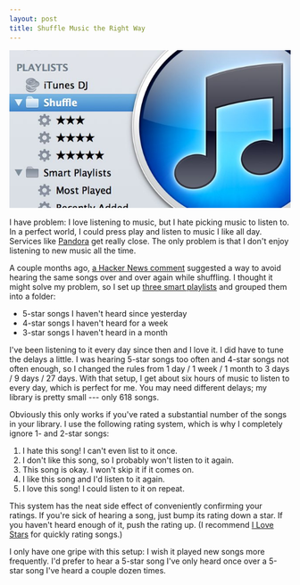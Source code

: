 ```yaml
---
layout: post
title: Shuffle Music the Right Way
---
```


![iTunes shuffle playlist][1]

I have problem: I love listening to music, but I hate picking music
to listen to. In a perfect world, I could press play and listen to
music I like all day. Services like [Pandora][2] get really close.
The only problem is that I don't enjoy listening to new music all
the time.

A couple months ago, [a Hacker News comment][3] suggested a way to
avoid hearing the same songs over and over again while shuffling.
I thought it might solve my problem, so I set up [three smart
playlists][4] and grouped them into a folder:

-   5-star songs I haven't heard since yesterday
-   4-star songs I haven't heard for a week
-   3-star songs I haven't heard in a month

I've been listening to it every day since then and I love it. I did
have to tune the delays a little. I was hearing 5-star songs too
often and 4-star songs not often enough, so I changed the rules
from 1 day / 1 week / 1 month to 3 days / 9 days / 27 days. With
that setup, I get about six hours of music to listen to every day,
which is perfect for me. You may need different delays; my library
is pretty small --- only 618 songs.

Obviously this only works if you've rated a substantial number of
the songs in your library. I use the following rating system, which
is why I completely ignore 1- and 2-star songs:

1.  I hate this song! I can't even list to it once.
2.  I don't like this song, so I probably won't listen to it again.
3.  This song is okay. I won't skip it if it comes on.
4.  I like this song and I'd listen to it again.
5.  I love this song! I could listen to it on repeat.

This system has the neat side effect of conveniently confirming
your ratings. If you're sick of hearing a song, just bump its rating
down a star. If you haven't heard enough of it, push the rating up.
(I recommend [I Love Stars][5] for quickly rating songs.)

I only have one gripe with this setup: I wish it played new songs
more frequently. I'd prefer to hear a 5-star song I've only heard
once over a 5-star song I've heard a couple dozen times.

[1]: /static/images/2012-10-07-itunes-shuffle-playlist.jpg
[2]: http://www.pandora.com
[3]: http://news.ycombinator.com/item?id=4302318
[4]: /static/pages/2012-10-07-itunes-playlists.xml
[5]: https://itunes.apple.com/app/id402642760
